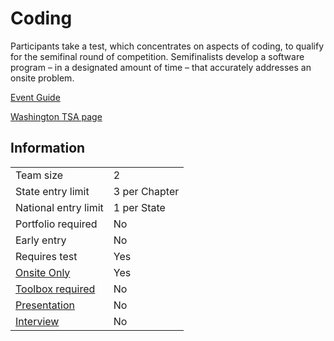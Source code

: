# Coding

Participants take a test, which concentrates on aspects of
coding, to qualify for the semifinal round of competition.
Semifinalists develop a software program – in a designated
amount of time – that accurately addresses an onsite problem.

[Event Guide](https://lwsd.sharepoint.com/:b:/r/sites/GR-JHS-TechnologyStudentAssociation-SCA/Shared%20Documents/23-24/Competition/Event%20Guides/HS%20-%20Coding.pdf)

[Washington TSA page](https://www.washingtontsa.org/high-school-events/coding)

## Information

|                             |               |
| --------------------------- | ------------- |
| Team size                   | 2             |
| State entry limit           | 3 per Chapter |
| National entry limit        | 1 per State   |
| Portfolio required          | No            |
| Early entry                 | No            |
| Requires test               | Yes           |
| [Onsite Only](/#terms)      | Yes           |
| [Toolbox required](/#terms) | No            |
| [Presentation](/#terms)     | No            |
| [Interview](/#terms)        | No            |
